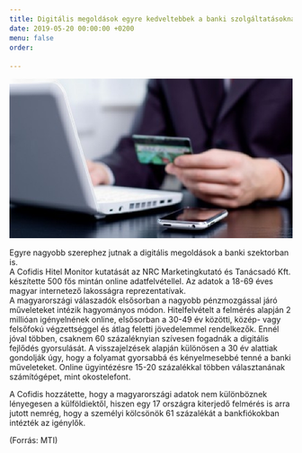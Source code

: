 ```yaml
---
title: Digitális megoldások egyre kedveltebbek a banki szolgáltatásoknál
date: 2019-05-20 00:00:00 +0200
menu: false
order: 

---
```

![](/uploads/94793_copy_1_bankolas.jpg)

  
Egyre nagyobb szerephez jutnak a digitális megoldások a banki szektorban is.   
A Cofidis Hitel Monitor kutatását az NRC Marketingkutató és Tanácsadó Kft. készítette 500 fős mintán online adatfelvétellel. Az adatok a 18-69 éves magyar internetező lakosságra reprezentatívak.  
A magyarországi válaszadók elsősorban a nagyobb pénzmozgással járó műveleteket intézik hagyományos módon. Hitelfelvételt a felmérés alapján 2 millióan igényelnének online, elsősorban a 30-49 év közötti, közép- vagy felsőfokú végzettséggel és átlag feletti jövedelemmel rendelkezők. Ennél jóval többen, csaknem 60 százaléknyian szívesen fogadnák a digitális fejlődés gyorsulását. A visszajelzések alapján különösen a 30 év alattiak gondolják úgy, hogy a folyamat gyorsabbá és kényelmesebbé tenné a banki műveleteket. Online ügyintézésre 15-20 százalékkal többen választanának számítógépet, mint okostelefont.

A Cofidis hozzátette, hogy a magyarországi adatok nem különböznek lényegesen a külföldiektől, hiszen egy 17 országra kiterjedő felmérés is arra jutott nemrég, hogy a személyi kölcsönök 61 százalékát a bankfiókokban intézték az igénylők.

(Forrás: MTI)